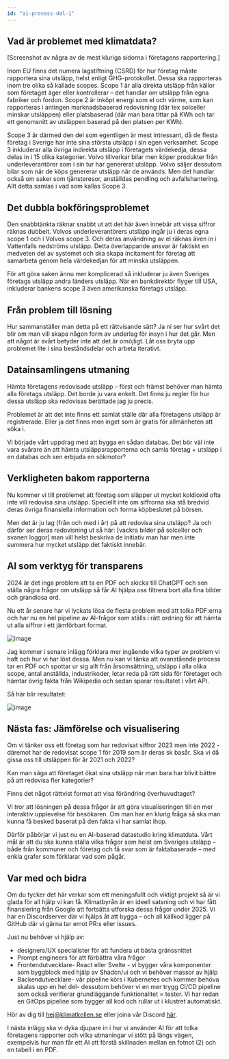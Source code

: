 ```yaml
---
id: "ai-process-del-1"
---
```


## Vad är problemet med klimatdata?

[Screenshot av några av de mest kluriga sidorna i företagens rapportering.]

Inom EU finns det numera lagstiftning (CSRD) för hur företag måste rapportera sina utsläpp, helst enligt GHG-protokollet. Dessa ska rapporteras inom tre olika så kallade scopes. Scope 1 är alla direkta utsläpp från källor som företaget äger eller kontrollerar – det handlar om utsläpp från egna fabriker och fordon. Scope 2 är inköpt energi som el och värme, som kan rapporteras i antingen marknadsbaserad redovisning (där tex solceller minskar utsläppen) eller platsbaserad (där man bara tittar på KWh och tar ett genomsnitt av utsläppen baserad på den platsen per KWh).

Scope 3 är därmed den del som egentligen är mest intressant, då de flesta företag i Sverige har inte sina största utsläpp i sin egen verksamhet. Scope 3 inkluderar alla övriga indirekta utsläpp i företagets värdekedja, dessa delas in i 15 olika kategorier. Volvo tillverkar bilar men köper produkter från underleverantörer som i sin tur har genererat utsläpp. Volvo säljer dessutom bilar som när de köps genererar utsläpp när de används. Men det handlar också om saker som tjänsteresor, anställdas pendling och avfallshantering. Allt detta samlas i vad som kallas Scope 3.

## Det dubbla bokföringsproblemet

Den snabbtänkta räknar snabbt ut att det här även innebär att vissa siffror räknas dubbelt. Volvos underleverantörers utsläpp ingår ju i deras egna scope 1 och i Volvos scope 3. Och deras användning av el räknas även in i Vattenfalls nedströms utsläpp. Detta överlappande ansvar är faktiskt en medveten del av systemet och ska skapa incitament för företag att samarbeta genom hela värdekedjan för att minska utsläppen.

För att göra saken ännu mer komplicerad så inkluderar ju även Sveriges företags utsläpp andra länders utsläpp. När en bankdirektör flyger till USA, inkluderar bankens scope 3 även amerikanska företags utsläpp.

## Från problem till lösning

Hur sammanställer man detta på ett rättvisande sätt?
Ja ni ser hur svårt det blir om man vill skapa någon form av underlag för insyn i hur det går. Men att något är svårt betyder inte att det är omöjligt. Låt oss bryta upp problemet lite i sina beståndsdelar och arbeta iterativt.

## Datainsamlingens utmaning

Hämta företagens redovisade utsläpp – först och främst behöver man hämta alla företags utsläpp. Det borde ju vara enkelt. Det finns ju regler för hur dessa utsläpp ska redovisas berättade jag ju precis.

Problemet är att det inte finns ett samlat ställe där alla företagens utsläpp är registrerade. Eller ja det finns men inget som är gratis för allmänheten att söka i.

Vi började vårt uppdrag med att bygga en sådan databas. Det bör väl inte vara svårare än att hämta utsläppsrapporterna och samla företag + utsläpp i en databas och sen erbjuda en sökmotor?

## Verkligheten bakom rapporterna

Nu kommer vi till problemet att företag som släpper ut mycket koldioxid ofta inte vill redovisa sina utsläpp. Speciellt inte om siffrorna ska stå bredvid deras övriga finansiella information och forma köpbeslutet på börsen.

Men det är ju lag (från och med i år) på att redovisa sina utsläpp? Ja och därför ser deras redovisning ut så här: [vackra bilder på solceller och svanen loggor] man vill helst beskriva de initiativ man har men inte summera hur mycket utsläpp det faktiskt innebär.

## AI som verktyg för transparens

2024 är det inga problem att ta en PDF och skicka till ChatGPT och sen ställa några frågor om utsläpp så får AI hjälpa oss filtrera bort alla fina bilder och grandiosa ord.

Nu ett år senare har vi lyckats lösa de flesta problem med att tolka PDF:erna och har nu en hel pipeline av AI-frågor som ställs i rätt ordning för att hämta ut alla siffror i ett jämförbart format.

![image](https://github.com/user-attachments/assets/81f9f1c9-2ad6-41fb-bab8-5dca1e6799de)

Jag kommer i senare inlägg förklara mer ingående vilka typer av problem vi haft och hur vi har löst dessa. Men nu kan vi tänka att ovanstående process tar en PDF och spottar ur sig allt från årsomsättning, utsläpp i alla olika scope, antal anställda, industrikoder, letar reda på rätt sida för företaget och hämtar övrig fakta från Wikipedia och sedan sparar resultatet i vårt API.

Så här blir resultatet:

![image](https://github.com/user-attachments/assets/acaf8446-12f7-4e28-b1d9-76d1c820660b)

## Nästa fas: Jämförelse och visualisering

Om vi tänker oss ett företag som har redovisat siffror 2023 men inte 2022 - däremot har de redovisat scope 1 för 2019 som är deras sk basår. Ska vi då gissa oss till utsläppen för år 2021 och 2022?

Kan man säga att företaget ökat sina utsläpp när man bara har blivit bättre på att redovisa fler kategorier?

Finns det något rättvist format att visa förändring överhuvudtaget?

Vi tror att lösningen på dessa frågor är att göra visualiseringen till en mer interaktiv upplevelse för besökaren. Om man har en klurig fråga så ska man kunna få besked baserat på den fakta vi har samlat ihop.

Därför påbörjar vi just nu en AI-baserad datastudio kring klimatdata. Vårt mål är att du ska kunna ställa vilka frågor som helst om Sveriges utsläpp – både från kommuner och företag och få svar som är faktabaserade – med enkla grafer som förklarar vad som pågår.

## Var med och bidra

Om du tycker det här verkar som ett meningsfullt och viktigt projekt så är vi glada för all hjälp vi kan få. Klimatbyrån är en ideell satsning och vi har fått finansiering från Google att fortsätta utforska dessa frågor under 2025. Vi har en Discordserver där vi hjälps åt att bygga – och all källkod ligger på GitHub där vi gärna tar emot PR:s eller issues.

Just nu behöver vi hjälp av:

- designers/UX specialister för att fundera ut bästa gränssnittet
- Prompt engineers för att förbättra våra frågor
- Frontendutvecklare- React eller Svelte - vi bygger våra komponenter som byggblock med hjälp av Shadcn/ui och vi behöver massor av hjälp
- Backendutvecklare- vår pipeline körs i Kubernetes och kommer behöva skalas upp en hel del- dessutom behöver vi en mer trygg CI/CD pipeline som också verifierar grundläggande funktionalitet = tester. Vi har redan en GitOps pipeline som bygger all kod och rullar ut i klustret automatiskt.

Hör av dig till hej@klimatkollen.se eller joina vår Discord [här](https://discord.com/channels/1049333222309371965/1049333222309371967).

I nästa inlägg ska vi dyka djupare in i hur vi använder AI för att tolka företagens rapporter och vilka utmaningar vi stött på längs vägen, exempelvis hur man får ett AI att förstå skillnaden mellan en fotnot (2) och en tabell i en PDF.
